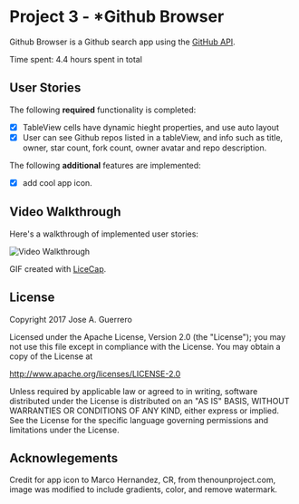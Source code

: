 # Project 3 - *Github Browser

Github Browser is a Github search app using the [GitHub API](https://developer.github.com/v3/).

Time spent: 4.4 hours spent in total

## User Stories

The following **required** functionality is completed:

- [x] TableView cells have dynamic hieght properties, and use auto layout
- [x] User can see Github repos listed in a tableView, and info such as title, owner, star count, fork count, owner avatar and repo description.

The following **additional** features are implemented:

- [x] add cool app icon.

## Video Walkthrough 

Here's a walkthrough of implemented user stories:

<img src='http://i.imgur.com/link/to/your/gif/file.gif' title='Video Walkthrough' width='' alt='Video Walkthrough' />

GIF created with [LiceCap](http://www.cockos.com/licecap/).

## License

Copyright 2017 Jose A. Guerrero

Licensed under the Apache License, Version 2.0 (the "License");
you may not use this file except in compliance with the License.
You may obtain a copy of the License at

http://www.apache.org/licenses/LICENSE-2.0

Unless required by applicable law or agreed to in writing, software
distributed under the License is distributed on an "AS IS" BASIS,
WITHOUT WARRANTIES OR CONDITIONS OF ANY KIND, either express or implied.
See the License for the specific language governing permissions and
limitations under the License.

## Acknowlegements

Credit for app icon to Marco Hernandez, CR, from thenounproject.com, image was modified to include gradients, color, and remove watermark.
